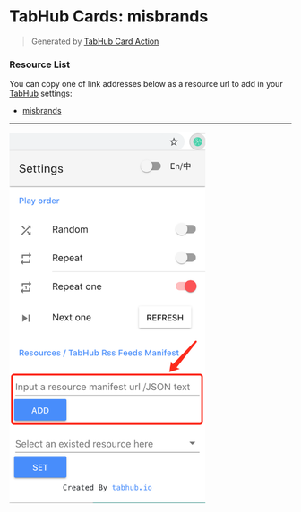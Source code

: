 # TabHub Cards: misbrands

> Generated by [TabHub Card Action](https://github.com/tabhub/tabhub-card-action)

### Resource List


You can copy one of link addresses below as a resource url to add in your [TabHub](https://tabhub.io) settings:


 - [misbrands](https://raw.githubusercontent.com/tabhub/misbrands/main/manifest.json)

---


<img src=https://raw.githubusercontent.com/image-store/github/master/add-tabhub-resource-url.png width=350>

